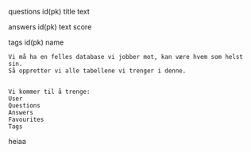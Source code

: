 questions
    id(pk)
    title
    text

answers
    id(pk)
    text
    score

tags
    id(pk)
    name








    Vi må ha en felles database vi jobber mot, kan være hvem som helst sin.
    Så oppretter vi alle tabellene vi trenger i denne.


    Vi kommer til å trenge:
    User
    Questions
    Answers
    Favourites
    Tags
    
heiaa

